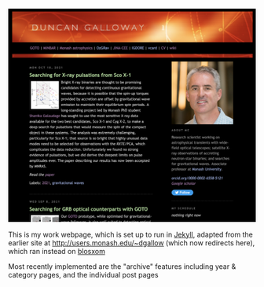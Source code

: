 ![](./images/example.png)

This is my work webpage, which is set up to run in [Jekyll](https://jekyllrb.com), adapted from the earlier site at http://users.monash.edu/~dgallow (which now redirects here), which ran instead on [blosxom](http://blosxom.sourceforge.net)

Most recently implemented are the "archive" features including year &
category pages, and the individual post pages
